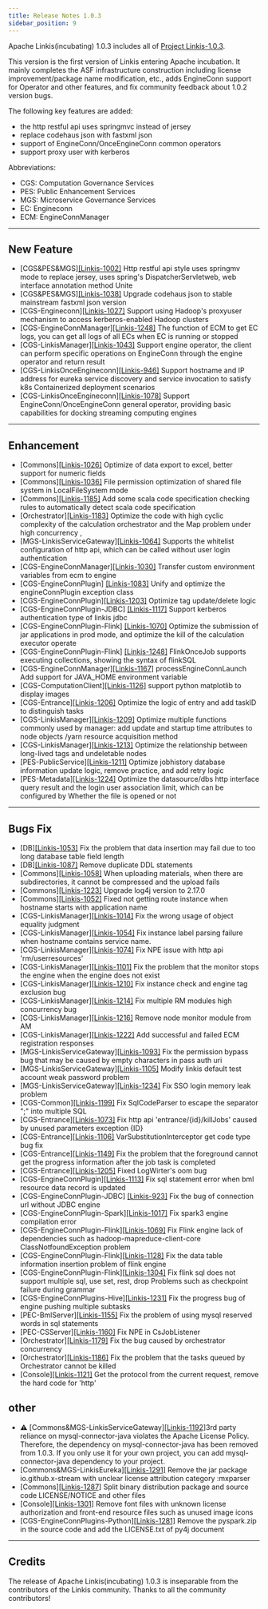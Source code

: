 ```yaml
---
title: Release Notes 1.0.3
sidebar_position: 9
--- 
```


Apache Linkis(incubating) 1.0.3 includes all of [Project Linkis-1.0.3](https://github.com/apache/incubator-linkis/projects/13).

This version is the first version of Linkis entering Apache incubation. It mainly completes the ASF infrastructure construction including license improvement/package name modification, etc., adds EngineConn support for Operator and other features, and fix community feedback about 1.0.2 version bugs.

The following key features are added: 
* the http restful api uses springmvc instead of jersey
* replace codehaus json with fastxml json
* support of EngineConn/OnceEngineConn common operators
* support proxy user with kerberos


Abbreviations:
- CGS: Computation Governance Services
- PES: Public Enhancement Services
- MGS: Microservice Governance Services
- EC: Engineconn
- ECM: EngineConnManager
---

## New Feature

* \[CGS&PES&MGS][[Linkis-1002]](https://github.com/apache/incubator-linkis/pull/1002) Http restful api style uses springmv mode to replace jersey, uses spring's DispatcherServletweb, web interface annotation method Unite
* \[CGS&PES&MGS][[Linkis-1038]](https://github.com/apache/incubator-linkis/pull/1038) Upgrade codehaus json to stable mainstream fastxml json version
* \[CGS-Engineconn][[Linkis-1027]](https://github.com/apache/incubator-linkis/pull/1027) Support using Hadoop's proxyuser mechanism to access kerberos-enabled Hadoop clusters
* \[CGS-EngineConnManager][[Linkis-1248]](https://github.com/apache/incubator-linkis/pull/1248) The function of ECM to get EC logs, you can get all logs of all ECs when EC is running or stopped
* \[CGS-LinkisManager][[Linkis-1043]](https://github.com/apache/incubator-linkis/pull/1043) Support engine operator, the client can perform specific operations on EngineConn through the engine operator and return result
* \[CGS-LinkisOnceEngineconn][[Linkis-946]](https://github.com/apache/incubator-linkis/pull/946) Support hostname and IP address for eureka service discovery and service invocation to satisfy k8s Containerized deployment scenarios
* \[CGS-LinkisOnceEngineconn][[Linkis-1078]](https://github.com/apache/incubator-linkis/pull/1078) Support EngineConn/OnceEngineConn general operator, providing basic capabilities for docking streaming computing engines


---

## Enhancement
* \[Commons][[Linkis-1026]](https://github.com/apache/incubator-linkis/pull/1026) Optimize of data export to excel, better support for numeric fields
* \[Commons][[Linkis-1036]](https://github.com/apache/incubator-linkis/pull/1036) File permission optimization of shared file system in LocalFileSystem mode
* \[Commons][[Linkis-1185]](https://github.com/apache/incubator-linkis/pull/1185) Add some scala code specification checking rules to automatically detect scala code specification
* \[Orchestrator][[Linkis-1183]](https://github.com/apache/incubator-linkis/pull/1183) Optimize the code with high cyclic complexity of the calculation orchestrator and the Map problem under high concurrency ,
* \[MGS-LinkisServiceGateway][[Linkis-1064]](https://github.com/apache/incubator-linkis/pull/1064) Supports the whitelist configuration of http api, which can be called without user login authentication
* \[CGS-EngineConnManager][[Linkis-1030]](https://github.com/apache/incubator-linkis/pull/1030) Transfer custom environment variables from ecm to engine
* \[CGS-EngineConnPlugin] [[Linkis-1083]](https://github.com/apache/incubator-linkis/pull/1083) Unify and optimize the engineConnPlugin exception class
* \[CGS-EngineConnPlugin][[Linkis-1203]](https://github.com/apache/incubator-linkis/pull/1203) Optimize tag update/delete logic
* \[CGS-EngineConnPlugin-JDBC] [[Linkis-1117]](https://github.com/apache/incubator-linkis/pull/1117) Support kerberos authentication type of linkis jdbc
* \[CGS-EngineConnPlugin-Flink] [[Linkis-1070]](https://github.com/apache/incubator-linkis/pull/1070) Optimize the submission of jar applications in prod mode, and optimize the kill of the calculation executor operate
* \[CGS-EngineConnPlugin-Flink] [[Linkis-1248]](https://github.com/apache/incubator-linkis/pull/1248) FlinkOnceJob supports executing collections, showing the syntax of flinkSQL
* \[CGS-EngineConnManager][[Linkis-1167]](https://github.com/apache/incubator-linkis/pull/1167) processEngineConnLaunch Add support for JAVA_HOME environment variable
* \[CGS-ComputationClient][[Linkis-1126]](https://github.com/apache/incubator-linkis/pull/1126) support python matplotlib to display images
* \[CGS-Entrance][[Linkis-1206]](https://github.com/apache/incubator-linkis/pull/1206) Optimize the logic of entry and add taskID to distinguish tasks
* \[CGS-LinkisManager][[Linkis-1209]](https://github.com/apache/incubator-linkis/pull/1209) Optimize multiple functions commonly used by manager: add update and startup time attributes to node objects /yarn resource acquisition method
* \[CGS-LinkisManager][[Linkis-1213]](https://github.com/apache/incubator-linkis/pull/1213) Optimize the relationship between long-lived tags and undeletable nodes
* \[PES-PublicService][[Linkis-1211]](https://github.com/apache/incubator-linkis/pull/1211) Optimize jobhistory database information update logic, remove practice, and add retry logic
* \[PES-Metadata][[Linkis-1224]](https://github.com/apache/incubator-linkis/pull/1224) Optimize the datasource/dbs http interface query result and the login user association limit, which can be configured by Whether the file is opened or not

---
## Bugs Fix
* \[DB][[Linkis-1053]](https://github.com/apache/incubator-linkis/pull/1053) Fix the problem that data insertion may fail due to too long database table field length
* \[DB][[Linkis-1087]](https://github.com/apache/incubator-linkis/pull/1087) Remove duplicate DDL statements
* \[Commons][[Linkis-1058]](https://github.com/apache/incubator-linkis/pull/1058) When uploading materials, when there are subdirectories, it cannot be compressed and the upload fails
* \[Commons][[Linkis-1223]](https://github.com/apache/incubator-linkis/pull/1223) Upgrade log4j version to 2.17.0
* \[Commons][[Linkis-1052]](https://github.com/apache/incubator-linkis/pull/1052) Fixed not getting route instance when hostname starts with application name
* \[CGS-LinkisManager][[Linkis-1014]](https://github.com/apache/incubator-linkis/pull/1014) Fix the wrong usage of object equality judgment
* \[CGS-LinkisManager][[Linkis-1054]](https://github.com/apache/incubator-linkis/pull/1054) Fix instance label parsing failure when hostname contains service name.
* \[CGS-LinkisManager][[Linkis-1074]](https://github.com/apache/incubator-linkis/pull/1074) Fix NPE issue with http api 'rm/userresources'
* \[CGS-LinkisManager][[Linkis-1101]](https://github.com/apache/incubator-linkis/pull/1101) Fix the problem that the monitor stops the engine when the engine does not exist
* \[CGS-LinkisManager][[Linkis-1210]](https://github.com/apache/incubator-linkis/pull/1210) Fix instance check and engine tag exclusion bug
* \[CGS-LinkisManager][[Linkis-1214]](https://github.com/apache/incubator-linkis/pull/1214) Fix multiple RM modules high concurrency bug
* \[CGS-LinkisManager][[Linkis-1216]](https://github.com/apache/incubator-linkis/pull/1216) Remove node monitor module from AM
* \[CGS-LinkisManager][[Linkis-1222]](https://github.com/apache/incubator-linkis/pull/1222) Add successful and failed ECM registration responses
* \[MGS-LinkisServiceGateway][[Linkis-1093]](https://github.com/apache/incubator-linkis/pull/1093) Fix the permission bypass bug that may be caused by empty characters in pass auth uri
* \[MGS-LinkisServiceGateway][[Linkis-1105]](https://github.com/apache/incubator-linkis/pull/1105) Modify linkis default test account weak password problem
* \[MGS-LinkisServiceGateway][[Linkis-1234]](https://github.com/apache/incubator-linkis/pull/1234) Fix SSO login memory leak problem
* \[CGS-Common][[Linkis-1199]](https://github.com/apache/incubator-linkis/pull/1199) Fix SqlCodeParser to escape the separator ";" into multiple SQL
* \[CGS-Entrance][[Linkis-1073]](https://github.com/apache/incubator-linkis/pull/1073) Fix http api 'entrance/{id}/killJobs' caused by unused parameters exception {ID}
* \[CGS-Entrance][[Linkis-1106]](https://github.com/apache/incubator-linkis/pull/1106) VarSubstitutionInterceptor get code type bug fix
* \[CGS-Entrance][[Linkis-1149]](https://github.com/apache/incubator-linkis/pull/1149) Fix the problem that the foreground cannot get the progress information after the job task is completed
* \[CGS-Entrance][[Linkis-1205]](https://github.com/apache/incubator-linkis/pull/1205) Fixed LogWirter's oom bug
* \[CGS-EngineConnPlugin][[Linkis-1113]](https://github.com/apache/incubator-linkis/pull/1113) Fix sql statement error when bml resource data record is updated
* \[CGS-EngineConnPlugin-JDBC] [[Linkis-923]](https://github.com/apache/incubator-linkis/pull/923) Fix the bug of connection url without JDBC engine
* \[CGS-EngineConnPlugin-Spark][[Linkis-1017]](https://github.com/apache/incubator-linkis/pull/1017) Fix spark3 engine compilation error
* \[CGS-EngineConnPlugin-Flink][[Linkis-1069]](https://github.com/apache/incubator-linkis/pull/1069) Fix Flink engine lack of dependencies such as hadoop-mapreduce-client-core ClassNotfoundException problem
* \[CGS-EngineConnPlugin-Flink][[Linkis-1128]](https://github.com/apache/incubator-linkis/pull/1129) Fix the data table information insertion problem of flink engine
* \[CGS-EngineConnPlugin-Flink][[Linkis-1304]](https://github.com/apache/incubator-linkis/pull/1304) Fix flink sql does not support multiple sql, use set, rest, drop Problems such as checkpoint failure during grammar
* \[CGS-EngineConnPlugins-Hive][[Linkis-1231]](https://github.com/apache/incubator-linkis/pull/1231) Fix the progress bug of engine pushing multiple subtasks
* \[PEC-BmlServer][[Linkis-1155]](https://github.com/apache/incubator-linkis/pull/1155) Fix the problem of using mysql reserved words in sql statements
* \[PEC-CSServer][[Linkis-1160]](https://github.com/apache/incubator-linkis/pull/1160) Fix NPE in CsJobListener
* \[Orchestrator][[Linkis-1179]](https://github.com/apache/incubator-linkis/pull/1179) Fix the bug caused by orchestrator concurrency
* \[Orchestrator][[Linkis-1186]](https://github.com/apache/incubator-linkis/pull/1186) Fix the problem that the tasks queued by Orchestrator cannot be killed
* \[Console][[Linkis-1121]](https://github.com/apache/incubator-linkis/pull/1121) Get the protocol from the current request, remove the hard code for 'http'

## other
*  ⚠ \[Commons&MGS-LinkisServiceGateway][[Linkis-1192]](https://github.com/apache/incubator-linkis/pull/1092)3rd party reliance on mysql-connector-java violates the Apache License Policy. Therefore, the dependency on mysql-connector-java has been removed from 1.0.3. If you only use it for your own project, you can add mysql-connector-java dependency to your project.
* \[Commons&MGS-LinkisEureka][[Linkis-1291]](https://github.com/apache/incubator-linkis/pull/1291) Remove the jar package io.github.x-stream with unclear license attribution category :mxparser
* \[Commons][[Linkis-1287]](https://github.com/apache/incubator-linkis/pull/1287) Split binary distribution package and source code LICENSE/NOTICE and other files
* \[Console][[Linkis-1301]](https://github.com/apache/incubator-linkis/pull/1301) Remove font files with unknown license authorization and front-end resource files such as unused image icons
* \[CGS-EngineConnPlugins-Python][[Linkis-1281]](https://github.com/apache/incubator-linkis/pull/1281) Remove the pyspark.zip in the source code and add the LICENSE.txt of py4j document

---------

## Credits 

The release of Apache Linkis(incubating) 1.0.3 is inseparable from the contributors of the Linkis community. Thanks to all the community contributors! 